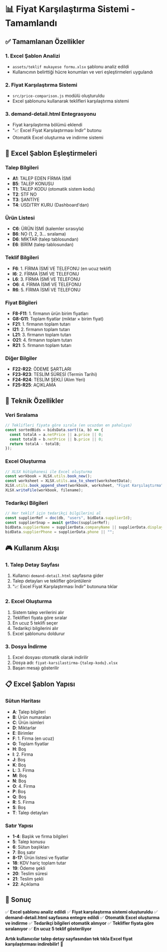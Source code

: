 # 📊 Fiyat Karşılaştırma Sistemi - Tamamlandı

## ✅ **Tamamlanan Özellikler**

### 1. **Excel Şablon Analizi**
- `assets/teklif mukayese formu.xlsx` şablonu analiz edildi
- Kullanıcının belirttiği hücre konumları ve veri eşleştirmeleri uygulandı

### 2. **Fiyat Karşılaştırma Sistemi**
- `src/price-comparison.js` modülü oluşturuldu
- Excel şablonunu kullanarak teklifleri karşılaştırma sistemi

### 3. **demand-detail.html Entegrasyonu**
- Fiyat karşılaştırma bölümü eklendi
- "📈 Excel Fiyat Karşılaştırması İndir" butonu
- Otomatik Excel oluşturma ve indirme sistemi

## 🎯 **Excel Şablon Eşleştirmeleri**

### **Talep Bilgileri**
- **A1**: TALEP EDEN FİRMA İSMİ
- **B5**: TALEP KONUSU
- **T1**: TALEP KODU (otomatik sistem kodu)
- **T2**: STF NO
- **T3**: ŞANTİYE
- **T4**: USD/TRY KURU (Dashboard'dan)

### **Ürün Listesi**
- **C6**: ÜRÜN İSMİ (kalemler sırasıyla)
- **B6**: NO (1, 2, 3... sıralama)
- **D6**: MİKTAR (talep tablosundan)
- **E6**: BİRİM (talep tablosundan)

### **Teklif Bilgileri**
- **F6**: 1. FİRMA İSMİ VE TELEFONU (en ucuz teklif)
- **I6**: 2. FİRMA İSMİ VE TELEFONU
- **L6**: 3. FİRMA İSMİ VE TELEFONU
- **O6**: 4. FİRMA İSMİ VE TELEFONU
- **R6**: 5. FİRMA İSMİ VE TELEFONU

### **Fiyat Bilgileri**
- **F8-F11**: 1. firmanın ürün birim fiyatları
- **G8-G11**: Toplam fiyatlar (miktar × birim fiyat)
- **F21**: 1. firmanın toplam tutarı
- **I21**: 2. firmanın toplam tutarı
- **L21**: 3. firmanın toplam tutarı
- **O21**: 4. firmanın toplam tutarı
- **R21**: 5. firmanın toplam tutarı

### **Diğer Bilgiler**
- **F22-R22**: ÖDEME ŞARTLARI
- **F23-R23**: TESLİM SÜRESİ (Termin Tarihi)
- **F24-R24**: TESLİM ŞEKLİ (Alım Yeri)
- **F25-R25**: AÇIKLAMA

## 🔧 **Teknik Özellikler**

### **Veri Sıralama**
```javascript
// Teklifleri fiyata göre sırala (en ucuzdan en pahalıya)
const sortedBids = bidsData.sort((a, b) => {
  const totalA = a.netPrice || a.price || 0;
  const totalB = b.netPrice || b.price || 0;
  return totalA - totalB;
});
```

### **Excel Oluşturma**
```javascript
// XLSX kütüphanesi ile Excel oluşturma
const workbook = XLSX.utils.book_new();
const worksheet = XLSX.utils.aoa_to_sheet(worksheetData);
XLSX.utils.book_append_sheet(workbook, worksheet, "Fiyat Karşılaştırma");
XLSX.writeFile(workbook, filename);
```

### **Tedarikçi Bilgileri**
```javascript
// Her teklif için tedarikçi bilgilerini al
const supplierRef = doc(db, "users", bidData.supplierId);
const supplierSnap = await getDoc(supplierRef);
bidData.supplierName = supplierData.companyName || supplierData.displayName;
bidData.supplierPhone = supplierData.phone || "";
```

## 🎮 **Kullanım Akışı**

### 1. **Talep Detay Sayfası**
1. Kullanıcı `demand-detail.html` sayfasına gider
2. Talep detayları ve teklifler görüntülenir
3. "📈 Excel Fiyat Karşılaştırması İndir" butonuna tıklar

### 2. **Excel Oluşturma**
1. Sistem talep verilerini alır
2. Teklifleri fiyata göre sıralar
3. En ucuz 5 teklifi seçer
4. Tedarikçi bilgilerini alır
5. Excel şablonunu doldurur

### 3. **Dosya İndirme**
1. Excel dosyası otomatik olarak indirilir
2. Dosya adı: `fiyat-karsilastirma-{talep-kodu}.xlsx`
3. Başarı mesajı gösterilir

## 📋 **Excel Şablon Yapısı**

### **Sütun Haritası**
- **A**: Talep bilgileri
- **B**: Ürün numaraları
- **C**: Ürün isimleri
- **D**: Miktarlar
- **E**: Birimler
- **F**: 1. Firma (en ucuz)
- **G**: Toplam fiyatlar
- **H**: Boş
- **I**: 2. Firma
- **J**: Boş
- **K**: Boş
- **L**: 3. Firma
- **M**: Boş
- **N**: Boş
- **O**: 4. Firma
- **P**: Boş
- **Q**: Boş
- **R**: 5. Firma
- **S**: Boş
- **T**: Talep detayları

### **Satır Yapısı**
- **1-4**: Başlık ve firma bilgileri
- **5**: Talep konusu
- **6**: Sütun başlıkları
- **7**: Boş satır
- **8-17**: Ürün listesi ve fiyatlar
- **18**: KDV hariç toplam tutar
- **19**: Ödeme şekli
- **20**: Teslim süresi
- **21**: Teslim şekli
- **22**: Açıklama

## 🎉 **Sonuç**

✅ **Excel şablonu analiz edildi**
✅ **Fiyat karşılaştırma sistemi oluşturuldu**
✅ **demand-detail.html sayfasına entegre edildi**
✅ **Otomatik Excel oluşturma ve indirme**
✅ **Tedarikçi bilgileri otomatik alınıyor**
✅ **Teklifler fiyata göre sıralanıyor**
✅ **En ucuz 5 teklif gösteriliyor**

**Artık kullanıcılar talep detay sayfasından tek tıkla Excel fiyat karşılaştırması indirebilir!** 🚀
